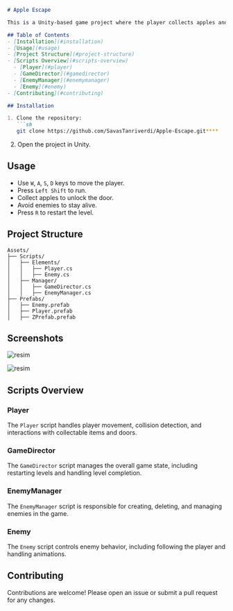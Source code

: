 ```markdown
# Apple Escape

This is a Unity-based game project where the player collects apples and avoids enemies to complete levels.

## Table of Contents
- [Installation](#installation)
- [Usage](#usage)
- [Project Structure](#project-structure)
- [Scripts Overview](#scripts-overview)
  - [Player](#player)
  - [GameDirector](#gamedirector)
  - [EnemyManager](#enemymanager)
  - [Enemy](#enemy)
- [Contributing](#contributing)

## Installation

1. Clone the repository:
   ```sh
   git clone https://github.com/SavasTanriverdi/Apple-Escape.git****
   ```
2. Open the project in Unity.

## Usage

- Use `W`, `A`, `S`, `D` keys to move the player.
- Press `Left Shift` to run.
- Collect apples to unlock the door.
- Avoid enemies to stay alive.
- Press `R` to restart the level.

## Project Structure

```
Assets/
├── Scripts/
│   ├── Elements/
│   │   ├── Player.cs
│   │   ├── Enemy.cs
│   ├── Manager/
│   │   ├── GameDirector.cs
│   │   ├── EnemyManager.cs
├── Prefabs/
│   ├── Enemy.prefab
│   ├── Player.prefab
│   ├── ZPrefab.prefab
```
## Screenshots
![resim](https://github.com/user-attachments/assets/13cbc92d-acb5-4f14-a842-7d1b1364b4c0)

![resim](https://github.com/user-attachments/assets/16f0f131-4586-4054-8642-3051fee555d2)

## Scripts Overview

### Player

The `Player` script handles player movement, collision detection, and interactions with collectable items and doors.

### GameDirector

The `GameDirector` script manages the overall game state, including restarting levels and handling level completion.

### EnemyManager

The `EnemyManager` script is responsible for creating, deleting, and managing enemies in the game.

### Enemy

The `Enemy` script controls enemy behavior, including following the player and handling animations.

## Contributing

Contributions are welcome! Please open an issue or submit a pull request for any changes.

